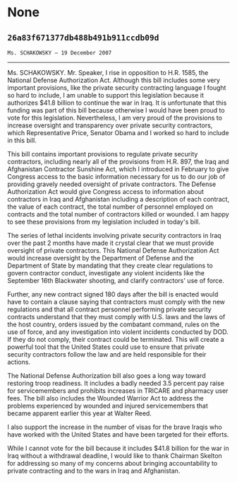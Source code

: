 # None
## `26a83f671377db488b491b911ccdb09d`
`Ms. SCHAKOWSKY — 19 December 2007`

---


Ms. SCHAKOWSKY. Mr. Speaker, I rise in opposition to H.R. 1585, the 
National Defense Authorization Act. Although this bill includes some 
very important provisions, like the private security contracting 
language I fought so hard to include, I am unable to support this 
legislation because it authorizes $41.8 billion to continue the war in 
Iraq. It is unfortunate that this funding was part of this bill because 
otherwise I would have been proud to vote for this legislation. 
Nevertheless, I am very proud of the provisions to increase oversight 
and transparency over private security contractors, which 
Representative Price, Senator Obama and I worked so hard to include in 
this bill.



This bill contains important provisions to regulate private security 
contractors, including nearly all of the provisions from H.R. 897, the 
Iraq and Afghanistan Contractor Sunshine Act, which I introduced in 
February to give Congress access to the basic information necessary for 
us to do our job of providing gravely needed oversight of private 
contractors. The Defense Authorization Act would give Congress access 
to information about contractors in Iraq and Afghanistan including a 
description of each contract, the value of each contract, the total 
number of personnel employed on contracts and the total number of 
contractors killed or wounded. I am happy to see these provisions from 
my legislation included in today's bill.

The series of lethal incidents involving private security contractors 
in Iraq over the past 2 months have made it crystal clear that we must 
provide oversight of private contractors. This National Defense 
Authorization Act would increase oversight by the Department of Defense 
and the Department of State by mandating that they create clear 
regulations to govern contractor conduct, investigate any violent 
incidents like the September 16th Blackwater shooting, and clarify 
contractors' use of force.

Further, any new contract signed 180 days after the bill is enacted 
would have to contain a clause saying that contractors must comply with 
the new regulations and that all contract personnel performing private 
security contracts understand that they must comply with U.S. laws and 
the laws of the host country, orders issued by the combatant command, 
rules on the use of force, and any investigation into violent incidents 
conducted by DOD. If they do not comply, their contract could be 
terminated. This will create a powerful tool that the United States 
could use to ensure that private security contractors follow the law 
and are held responsible for their actions.

The National Defense Authorization bill also goes a long way toward 
restoring troop readiness. It includes a badly needed 3.5 percent pay 
raise for servicemembers and prohibits increases in TRICARE and 
pharmacy user fees. The bill also includes the Wounded Warrior Act to 
address the problems experienced by wounded and injured servicemembers 
that became apparent earlier this year at Walter Reed.

I also support the increase in the number of visas for the brave 
Iraqis who have worked with the United States and have been targeted 
for their efforts.

While I cannot vote for the bill because it includes $41.8 billion 
for the war in Iraq without a withdrawal deadline, I would like to 
thank Chairman Skelton for addressing so many of my concerns about 
bringing accountability to private contracting and to the wars in Iraq 
and Afghanistan.
